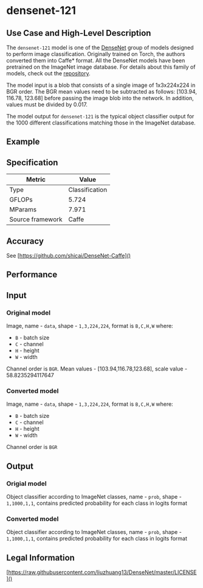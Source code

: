 # densenet-121

## Use Case and High-Level Description

The `densenet-121` model is one of the [DenseNet](https://arxiv.org/pdf/1608.06993)
group of models designed to perform image classification. Originally trained on
Torch, the authors converted them into Caffe* format. All the DenseNet models have
been pretrained on the ImageNet image database. For details about this family of
models, check out the [repository](https://github.com/shicai/DenseNet-Caffe). 

The model input is a blob that consists of a single image of 1x3x224x224 in BGR
order. The BGR mean values need to be subtracted as follows: [103.94, 116.78, 123.68]
before passing the image blob into the network. In addition, values must be divided
by 0.017.

The model output for `densenet-121` is the typical object classifier output for
the 1000 different classifications matching those in the ImageNet database.

## Example

## Specification

| Metric            | Value         |
|-------------------|---------------|
| Type              | Classification|
| GFLOPs            | 5.724         |
| MParams           | 7.971         |
| Source framework  | Caffe         |

## Accuracy

See [https://github.com/shicai/DenseNet-Caffe]()

## Performance

## Input

### Original model

Image, name - `data`,  shape - `1,3,224,224`, format is `B,C,H,W` where:

- `B` - batch size
- `C` - channel
- `H` - height
- `W` - width

Channel order is `BGR`. 
Mean values - [103.94,116.78,123.68], scale value - 58.8235294117647

### Converted model

Image, name - `data`,  shape - `1,3,224,224`, format is `B,C,H,W` where:

- `B` - batch size
- `C` - channel
- `H` - height
- `W` - width

Channel order is `BGR`

## Output

### Origial model

Object classifier according to ImageNet classes, name - `prob`,  shape - `1,1000,1,1`, contains predicted
probability for each class in logits format

### Converted model

Object classifier according to ImageNet classes, name - `prob`,  shape - `1,1000,1,1`, contains predicted
probability for each class in logits format

## Legal Information

[https://raw.githubusercontent.com/liuzhuang13/DenseNet/master/LICENSE]()
